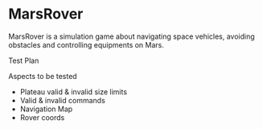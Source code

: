 # MarsRover
MarsRover is a simulation game about navigating space vehicles, avoiding obstacles and controlling equipments on Mars.




Test Plan

Aspects to be tested
- Plateau valid & invalid size limits
- Valid & invalid commands
- Navigation Map
- Rover coords
